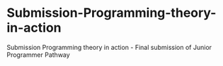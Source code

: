 # Submission-Programming-theory-in-action
Submission Programming theory in action - Final submission of Junior Programmer Pathway
